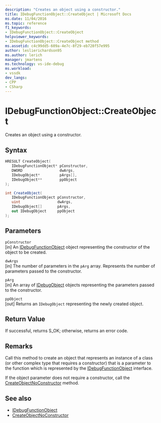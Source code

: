 ```yaml
---
description: "Creates an object using a constructor."
title: IDebugFunctionObject::CreateObject | Microsoft Docs
ms.date: 11/04/2016
ms.topic: reference
f1_keywords:
- IDebugFunctionObject::CreateObject
helpviewer_keywords:
- IDebugFunctionObject::CreateObject method
ms.assetid: c4c99dd5-609a-4e7c-8f29-eb728f57e995
author: leslierichardson95
ms.author: lerich
manager: jmartens
ms.technology: vs-ide-debug
ms.workload:
- vssdk
dev_langs:
- CPP
- CSharp
---
```

# IDebugFunctionObject::CreateObject
Creates an object using a constructor.

## Syntax

```cpp
HRESULT CreateObject( 
   IDebugFunctionObject* pConstructor,
   DWORD                 dwArgs,
   IDebugObject*         pArgs[],
   IDebugObject**        ppObject
);
```

```csharp
int CreateObject(
   IDebugFunctionObject pConstructor,
   uint                 dwArgs,
   IDebugObject[]       pArgs,
   out IDebugObject     ppObject
);
```

## Parameters
`pConstructor`\
[in] An [IDebugFunctionObject](../../../extensibility/debugger/reference/idebugfunctionobject.md) object representing the constructor of the object to be created.

`dwArgs`\
[in] The number of parameters in the `pArg` array. Represents the number of parameters passed to the constructor.

`pArg`\
[in] An array of [IDebugObject](../../../extensibility/debugger/reference/idebugobject.md) objects representing the parameters passed to the constructor.

`ppObject`\
[out] Returns an `IDebugObject` representing the newly created object.

## Return Value
 If successful, returns S_OK; otherwise, returns an error code.

## Remarks
 Call this method to create an object that represents an instance of a class (or other complex type that requires a constructor) that is a parameter to the function which is represented by the [IDebugFunctionObject](../../../extensibility/debugger/reference/idebugfunctionobject.md) interface.

 If the object parameter does not require a constructor, call the [CreateObjectNoConstructor](../../../extensibility/debugger/reference/idebugfunctionobject-createobjectnoconstructor.md) method.

## See also
- [IDebugFunctionObject](../../../extensibility/debugger/reference/idebugfunctionobject.md)
- [CreateObjectNoConstructor](../../../extensibility/debugger/reference/idebugfunctionobject-createobjectnoconstructor.md)
